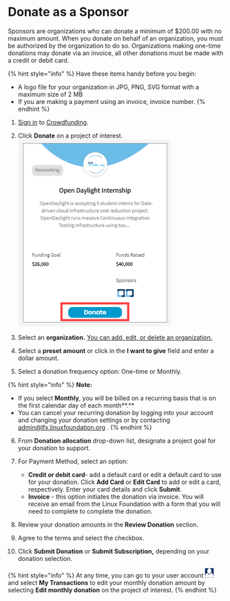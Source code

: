 # Donate as a Sponsor

Sponsors are organizations who can donate a minimum of $200.00 with no maximum amount. When you donate on behalf of an organization, you must be authorized by the organization to do so. Organizations making one-time donations may donate via an invoice, all other donations must be made with a credit or debit card.

{% hint style="info" %}
Have these items handy before you begin:

* A logo file for your organization in JPG, PNG, SVG format with a maximum size of 2 MB
* If you are making a payment using an invoice, invoice number. 
{% endhint %}

 1. [Sign in](../../../sso/sign-in/) to [Crowdfunding](https://funding.communitybridge.org/).

2. Click **Donate** on a project of interest.  
 ![](../../../.gitbook/assets/donate-to-a-project.png) 

3. Select an **organization.** [You can add, edit, or delete an organization.](add-edit-or-delete-an-organization.md)  


4. Select a **preset amount** or click in the **I want to give** field and enter a dollar amount.  


5. Select a donation frequency option: One-time or Monthly.

{% hint style="info" %}
**Note:**

* If you select **Monthly**, you will be billed on a recurring basis that is on the first calendar day of each month**.**
* You can cancel your recurring donation by logging into your account and changing your donation settings or by contacting  [admin@lfx.linuxfoundation.org](mailto:admin@lfx.linuxfoundation.org) .
{% endhint %}

6. From **Donation allocation** drop-down list, designate a project goal for your donation to support.

1. For Payment Method, select an option:
   * **Credit or debit card**- add a default card or edit a default card to use for your donation. Click **Add Card** or **Edit Card** to add or edit a card, respectively. Enter your card details and click **Submit**.
   * **Invoice** - this option initiates the donation via invoice. You will receive an email from the Linux Foundation with a form that you will need to complete to complete the donation.

7. Review your donation amounts in the **Review Donation** section.

8. Agree to the terms and select the checkbox.

9. Click **Submit Donation** or **Submit Subscription,** depending on your donation selection. 

{% hint style="info" %}
At any time, you can go to your user account ![](../../../.gitbook/assets/7418575.png) and select **My Transactions** to edit your monthly donation amount by selecting **Edit monthly donation** on the project of interest.
{% endhint %}


